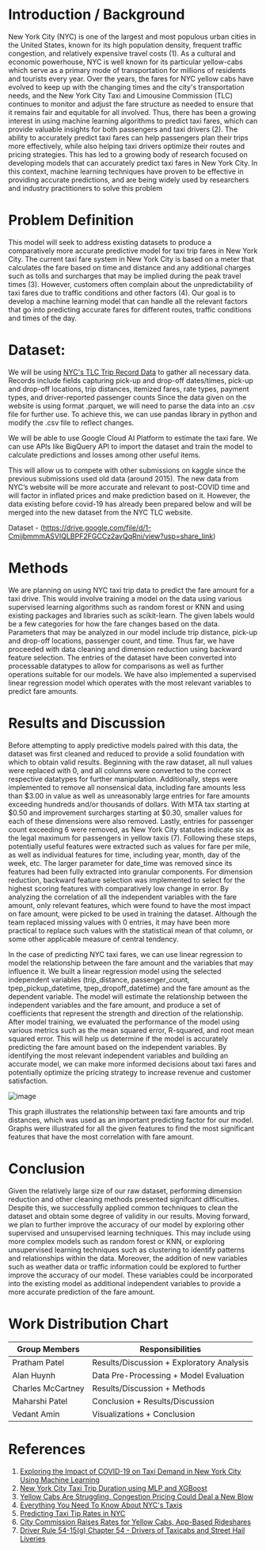 
# Introduction / Background

New York City (NYC) is one of the largest and most populous urban cities in the United States, known for its high population density, frequent traffic congestion, and relatively expensive travel costs (1). As a cultural and economic powerhouse, NYC is well known for its particular yellow-cabs which serve as a primary mode of transportation for millions of residents and tourists every year. Over the years, the fares for NYC yellow cabs have evolved to keep up with the changing times and the city's transportation needs, and the New York City Taxi and Limousine Commission (TLC) continues to monitor and adjust the fare structure as needed to ensure that it remains fair and equitable for all involved. Thus, there has been a growing interest in using machine learning algorithms to predict taxi fares, which can provide valuable insights for both passengers and taxi drivers (2). The ability to accurately predict taxi fares can help passengers plan their trips more effectively, while also helping taxi drivers optimize their routes and pricing strategies. This has led to a growing body of research focused on developing models that can accurately predict taxi fares in New York City. In this context, machine learning techniques have proven to be effective in providing accurate predictions, and are being widely used by researchers and industry practitioners to solve this problem

# Problem Definition

This model will seek to address existing datasets to produce a comparatively more accurate predictive model for taxi trip fares in New York City. The current taxi fare system in New York City is based on a meter that calculates the fare based on time and distance and any additional charges such as tolls and surcharges that may be implied during the peak travel times (3).  However, customers often complain about the unpredictability of taxi fares due to traffic conditions and other factors (4). Our goal is to develop a machine learning model that can handle all the relevant factors that go into predicting accurate fares for different routes, traffic conditions and times of the day. 


# Dataset:

We will be using [NYC's TLC Trip Record Data](https://www.nyc.gov/site/tlc/about/tlc-trip-record-data.page) to gather all necessary data. Records include fields capturing pick-up and drop-off dates/times, pick-up and drop-off locations, trip distances, itemized fares, rate types, payment types, and driver-reported passenger counts Since the data given on the website is using format .parquet, we will need to parse the data into an .csv file for further use. To achieve this, we can use pandas library in python and modify the .csv file to reflect changes.

We will be able to use Google Cloud AI Platform to estimate the taxi fare. We can use APIs like BigQuery API to import the dataset and train the model to calculate predictions and losses among other useful items.

This will allow us to compete with other submissions on kaggle since the previous submissions used old data (around 2015). The new data from NYC’s website will be more accurate and relevant to post-COVID time and will factor in inflated prices and make prediction based on it. However, the data existing before covid-19 has already been prepared below and will be merged into the new dataset from the NYC TLC website.

Dataset - (https://drive.google.com/file/d/1-CmijbmmmASVIQLBPF2FGCCz2avQqRni/view?usp=share_link)

# Methods

We are planning on using NYC taxi trip data to predict the fare amount for a taxi drive. This would involve training a model on the data using various supervised learning algorithms such as random forest or KNN and using existing packages and libraries such as scikit-learn. The given labels would be a few categories for how the fare changes based on the data. Parameters that may be analyzed in our model include trip distance, pick-up and drop-off locations, passenger count, and time.
Thus far, we have proceeded with data cleaning and dimension reduction using backward feature selection. The entries of the dataset have been converted into processable datatypes to allow for comparisons as well as further operations suitable for our models. We have also implemented a supervised linear regression model which operates with the most relevant variables to predict fare amounts. 

# Results and Discussion

Before attempting to apply predictive models paired with this data, the dataset was first cleaned and reduced to provide a solid foundation with which to obtain valid results. Beginning with the raw dataset, all null values were replaced with 0, and all columns were converted to the correct respective datatypes for further manipulation. Additionally, steps were implemented to remove all nonsensical data, including fare amounts less than $3.00 in value as well as unreasonably large entries for fare amounts exceeding hundreds and/or thousands of dollars. With MTA tax starting at $0.50 and improvement surcharges starting at $0.30, smaller values for each of these dimensions were also removed. Lastly, entries for passenger count exceeding 6 were removed, as New York City statutes indicate six as the legal maximum for passengers in yellow taxis (7). Following these steps, potentially useful features were extracted such as values for fare per mile, as well as individual features for time, including year, month, day of the week, etc. The larger parameter for date_time was removed since its features had been fully extracted into granular components. For dimension reduction, backward feature selection was implemented to select for the highest scoring features with comparatively low change in error. By analyzing the correlation of all the independent variables with the fare amount, only relevant features, which were found to have the most impact on fare amount, were picked to be used in training the dataset. Although the team replaced missing values with 0 entries, it may have been more practical to replace such values with the statistical mean of that column, or some other applicable measure of central tendency.

In the case of predicting NYC taxi fares, we can use linear regression to model the relationship between the fare amount and the variables that may influence it. We built a linear regression model using the selected independent variables (trip_distance, passenger_count, tpep_pickup_datetime, tpep_dropoff_datetime) and the fare amount as the dependent variable. The model will estimate the relationship between the independent variables and the fare amount, and produce a set of coefficients that represent the strength and direction of the relationship. After model training, we evaluated the performance of the model using various metrics such as the mean squared error, R-squared, and root mean squared error. This will help us determine if the model is accurately predicting the fare amount based on the independent variables. By identifying the most relevant independent variables and building an accurate model, we can make more informed decisions about taxi fares and potentially optimize the pricing strategy to increase revenue and customer satisfaction.

![image](https://user-images.githubusercontent.com/83050055/229246135-063342f8-d7d1-48f1-981f-07eb9e7afe44.png)

This graph illustrates the relationship between taxi fare amounts and trip distances, which was used as an important predicting factor for our model. Graphs were illustrated for all the given features to find the most significant features that have the most correlation with fare amount. 


# Conclusion
Given the relatively large size of our raw dataset, performing dimension reduction and other cleaning methods presented signifcant difficulties. Despite this, we successfully applied common techniques to clean the dataset and obtain some degree of validity in our results. Moving forward, we plan to further improve the accuracy of our model by exploring other supervised and unsupervised learning techniques. This may include using more complex models such as random forest or KNN, or exploring unsupervised learning techniques such as clustering to identify patterns and relationships within the data. Moreover, the addition of new variables such as weather data or traffic information could be explored to further improve the accuracy of our model. These variables could be incorporated into the existing model as additional independent variables to provide a more accurate prediction of the fare amount.

# Work Distribution Chart

| Group Members | Responsibilities |
| --- | ----------- |
| Pratham Patel | Results/Discussion + Exploratory Analysis |
| Alan Huynh  | Data Pre-Processing + Model Evaluation |
| Charles McCartney | Results/Discussion + Methods |
| Maharshi Patel | Conclusion + Results/Discussion |
| Vedant Amin | Visualizations + Conclusion |

# References

1. [Exploring the Impact of COVID-19 on Taxi Demand in New York City Using Machine Learning](https://www.proquest.com/docview/2672015744?pq-origsite=primo)
2. [New York City Taxi Trip Duration using MLP and XGBoost](https://link.springer.com/article/10.1007/s13198-021-01130-x)
3. [Yellow Cabs Are Struggling. Congestion Pricing Could Deal a New Blow](https://www.nytimes.com/2022/10/11/nyregion/nyc-traffic-yellow-cab-tolls.html)
4. [Everything You Need To Know About NYC's Taxis](https://www.thetravel.com/what-to-know-about-taxi-cabs-in-nyc-costs/)
5. [Predicting Taxi Tip Rates in NYC](https://cseweb.ucsd.edu//classes/sp15/cse190-c/reports/sp15/050.pdf)
6. [City Commission Raises Rates for Yellow Cabs, App-Based Rideshares](https://www.ny1.com/nyc/all-boroughs/news/2022/11/15/city-raises-rates-for-yellow-cabs-app-based-rideshares)
7. [Driver Rule 54-15(g) Chapter 54 - Drivers of Taxicabs and Street Hail Liveries](https://www.nyc.gov/assets/tlc/downloads/pdf/rule_book_current_chapter_54.pdf) 
